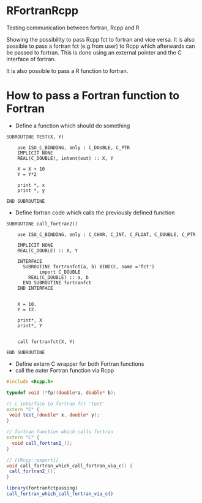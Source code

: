 # RFortranRcpp
Testing communication between fortran, Rcpp and R

 Showing the possibility to pass Rcpp fct to fortran and vice versa.
 It is also possible to pass a fortran fct (e.g.from user) to Rcpp which afterwards can be passed to fortran.
 This is done using an external pointer and the C interface of fortran.
 
 It is also possible to pass a R function to fortran.
 
# How to pass a Fortran function to Fortran

* Define a function which should do something

```Fortran
SUBROUTINE TEST(X, Y)
        
	use ISO_C_BINDING, only : C_DOUBLE, C_PTR
	IMPLICIT NONE
	REAL(C_DOUBLE), intent(out) :: X, Y	
	
	X = X + 10
	Y = Y*2
		
	print *, x
	print *, y

END SUBROUTINE
```

* Define fortran code which calls the previously defined function
```Fortran
SUBROUTINE call_fortran2()

	use ISO_C_BINDING, only : C_CHAR, C_INT, C_FLOAT, C_DOUBLE, C_PTR
	
	IMPLICIT NONE
	REAL(C_DOUBLE) :: X, Y
	
	INTERFACE
	  SUBROUTINE fortranfct(a, b) BIND(C, name ='fct')
            import C_DOUBLE
	    REAL(C_DOUBLE) :: a, b
	  END SUBROUTINE fortranfct
	END INTERFACE
	

	X = 10.
	Y = 12.
	
	print*, X
	print*, Y
	
	
	call fortranfct(X, Y)

END SUBROUTINE
```

* Define extern C wrapper for both Fortran functions
* call the outer Fortran function via Rcpp

```C++
#include <Rcpp.h>

typedef void (*fp)(double*a, double* b);

// c interface to fortran fct 'test'
extern "C" {
 void test_(double* x, double* y);
}

// fortran function which calls fortran
extern "C" {
  void call_fortran2_();
}

// [[Rcpp::export]]
void call_fortran_which_call_fortran_via_c() {
 call_fortran2_();
}
```

```R
library(fortranfctpassing)
call_fortran_which_call_fortran_via_c()
```

